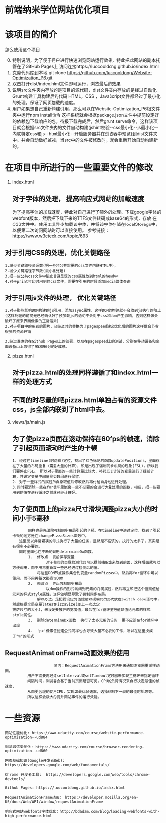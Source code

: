 
前端纳米学位网站优化项目
===============================

该项目的简介
===============================
怎么使用这个项目

0.  特别说明，为了便于用户进行快速浏览网站运行效果，特此把此网站的副本托管在了GitHub Pages上
访问连接https://luocooldong.github.io/index.html
1.  克隆代码库到本地
git clone https://github.com/luocooldong/Website-Optimization_P6.git
2.  双击打开dist/index.html文件即可运行，浏览最后的效果
3.  说明src文件夹内存放的是项目的源代码，dist文件夹内存放的是经过自动化Grunt构建工具构建后的代码
HTML，CSS ，JavaScript文件都经过了最小化的处理。保证了网页加载的速度。
4.  用户如果想自己重新构建引用，那么可以在Website-Optimization_P6根文件夹中运行npm install命令
这样系统就会根据package.json文件中提前设定好的依赖包下载响应的包。待报下载完成后，然后grunt serve命令，这样该项目就会根据src文件夹内的文件自动构建(jshint校验--css最小化--js最小化--内联特定css和js--html最小化--开启服务器并在浏览器中预览)到dist文件夹中。并会自动做好监视，当src中的文件被修改时，就会重新开始自动构建新的。
	 	  
在项目中所进行的一些重要文件的修改
===============================
1. index.html 

   ## 对于字体的处理， 提高响应式网站的加载速度 
    为了提高字体的加载速度，特此对自己进行了额外的处理。下载google字体的webfont版本，然后把下载下来的TTFS文件转码成base64的形式，存放                 在CSS文件中。使用工具异步加载该字体，并将该字体存储在localStorage中，以便第二次访问网站时可以直接使用。 
    参考链接：https://www.w3ctech.com/topic/693
							
  ## 对于引用CSS的处理，优化关键路径   
    1.减少关键路径资源数(把一些非公共需要的css文件内联HTML中)，
    2.减少关键路径字节数(最小化处理)
    3.把一些公共css文件中阻止关键呈现的css属性放到html的head中
    4.对于print打印时用到的css文件，需要在引用的时候添加media媒体查询
    
  ## 对于引用js文件的处理， 优化关键路径
    1.对于那些影响DOM构建的js引用，添加async属性，这样DOM的构建就不会收到js执行的阻止(这样处理的前提是已经确认好了预加载js的语句不会对于css和dom产生影响，否则这样做会破坏了原来界面像素的正常渲染)
    2.对于项目中的用到的图片，已经及时的替换为了pagespeed建议优化后的图片这样做会节省很多的资源开销
  
    3.经过准确的在Github Pages上的部署，以及在pagespeed上的测试，分别在移动设备和桌面设备山上取得了95和96分的好成绩。


2. pizza.html

    ## 对于pizza.html的处理同样遵循了和index.html一样的处理方式
    ## 不同的时尽量的吧pizza.html单独占有的资源文件css，js全部内联到了html中去。
3. views/js/main.js

    ## 为了使pizza页面在滚动保持在60fps的帧速，消除了引起页面滚动时产生的卡顿
  
       1. 经过在timeline(时间轴)定位，找出了红色标记的函数updatePositions，里面存在了大量的布局重复（需要大量的计算），即是出现了强制同步布局的现象(FSL)，所以我们要停止FSL。 所以对于里面的一些计算量比较大，补药反复计算的变量进行了提前计算，并设定变量中间值例如数组进行保留。
       2. 对于一些样式的属性的自身取值后修改然后再付给自身也进行处理。
       3.同时要消除一些在for循环里嵌套一些不必要的会进行大量处理的函数，相反，把一些要用到的值在进行循环之前就已经计算好。
	      
   ##  为了使页面上的pizza尺寸滑块调整pizza大小的时间小于5毫秒
              同样也是先消除强制同步布局引起的卡顿。在timeline中进过定位，找到了引起卡顿的地方是在changePizzaSizes函数中。
	      这里面以非常紧凑的形式执行了大量的任务，显然是不应该的，执行的太多了，其实是有很多不必要的。
	      同时里面也在不断的调用determineDx函数。
			  1.  修改点  提前保存变量
			          对于相同的自我检测代码可以提前抽取出来放到前面，这样后面就可以方便调用，而不用再重新取一些已经进过检测后的值。
				  将这些DOM节点操作集合到变量randomPizzas中，然后再for循环中可以使用，而不用再每次都查询DOM
			  2.  修改点  停止强制同步布局
			          以dom操作的形式访问到元素的几何属性，然后再立即把这个值赋值给元素的样式style属性，这样做明显导致了强制同步布局。
				  解决办法，是把要设定的值提前以硬编码的形式放在switch case语句中，然后根据全局变量latestPizzaSize(即上一次选定                                   披萨尺寸的大小)，来设定要披萨的宽度值，最后在for循环里把值赋值给元素的样式style属性。
			  3.  删除determineDx函数  执行了太多无用的任务  更不应该在for循环中出现
			  4.  'px'像素值创建公式同样也会导致大量不必要的工作，所以在这里换成了"%"的形式
  ## RequestAnimationFrame动画效果的使用
  
                          简洁：RequestAnimationFrame方法用来通知浏览器重采样动画。
			  用户不需要再通过setInterval或setTimeout定时器来实现主循环来指定循环
			  间隔时间，浏览器会基于当前页面是否可见，CPU的负荷情况来自行决定最佳的帧速度，
			  从而更合理的使用CPU，实现如最优帧速率，选择绘制下一帧的最佳时机等等。
			  所以这样会极大的提升网站事件的运行效能。
			  
              
一些资源
===============================

    网站性能优化: https://www.udacity.com/course/website-performance-optimization--ud884

    浏览器渲染优化: https://www.udacity.com/course/browser-rendering-optimization--ud860

    网页基础知识(Google开发者Web):  https://developers.google.com/web/fundamentals/
    
    Chrome 开发者工具:  https://developers.google.com/web/tools/chrome-devtools/
    
    Github Pages: https://luocooldong.github.io/index.html
    
    RequestAnimationFrame动画： https://developer.mozilla.org/en-US/docs/Web/API/window/requestAnimationFrame
    
    响应式网站webfonts字体优化：http://bdadam.com/blog/loading-webfonts-with-high-performance.html
	
